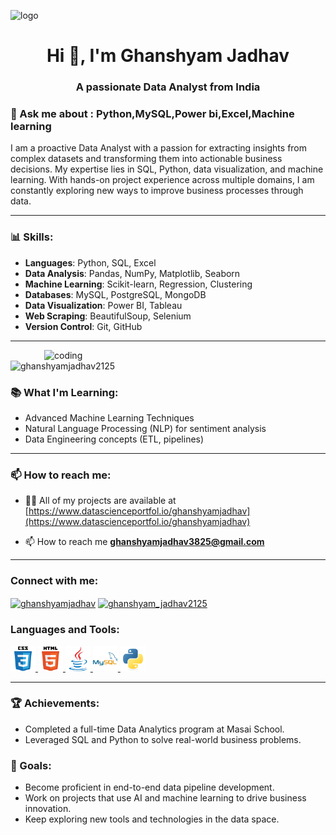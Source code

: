![logo](https://indoanalytica.com/static/images/bannerr.gif)
<h1 align="center">Hi 👋, I'm Ghanshyam Jadhav</h1>
<h3 align="center">A passionate Data Analyst from India</h3>

### 💬 Ask me about : Python,MySQL,Power bi,Excel,Machine learning

I am a proactive Data Analyst with a passion for extracting insights from complex datasets and transforming them into actionable business decisions. My expertise lies in SQL, Python, data visualization, and machine learning. With hands-on project experience across multiple domains, I am constantly exploring new ways to improve business processes through data.

---

### 📊 Skills:
- **Languages**: Python, SQL, Excel
- **Data Analysis**: Pandas, NumPy, Matplotlib, Seaborn
- **Machine Learning**: Scikit-learn, Regression, Clustering
- **Databases**: MySQL, PostgreSQL, MongoDB
- **Data Visualization**: Power BI, Tableau
- **Web Scraping**: BeautifulSoup, Selenium
- **Version Control**: Git, GitHub


---
<img align="right" alt="coding" width="450" src="https://miro.medium.com/v2/resize:fit:1400/0*tD5kEC2JYcKHH0zO.gif">

<p align="left"> <img src="https://komarev.com/ghpvc/?username=ghanshyamjadhav2125&label=Profile%20views&color=0e75b6&style=flat" alt="ghanshyamjadhav2125" /> </p>

### 📚 What I'm Learning:
- Advanced Machine Learning Techniques
- Natural Language Processing (NLP) for sentiment analysis
- Data Engineering concepts (ETL, pipelines)

---  
### 📫 How to reach me:

- 👨‍💻 All of my projects are available at [https://www.datascienceportfol.io/ghanshyamjadhav](https://www.datascienceportfol.io/ghanshyamjadhav)

- 📫 How to reach me **ghanshyamjadhav3825@gmail.com**

---

<h3 align="left">Connect with me:</h3>
<p align="left">
<a href="https://linkedin.com/in/ghanshyamjadhav" target="blank"><img align="center" src="https://raw.githubusercontent.com/rahuldkjain/github-profile-readme-generator/master/src/images/icons/Social/linked-in-alt.svg" alt="ghanshyamjadhav" height="30" width="40" /></a>
<a href="https://instagram.com/ghanshyam_jadhav2125" target="blank"><img align="center" src="https://raw.githubusercontent.com/rahuldkjain/github-profile-readme-generator/master/src/images/icons/Social/instagram.svg" alt="ghanshyam_jadhav2125" height="30" width="40" /></a>
</p>



<h3 align="left">Languages and Tools:</h3>
<p align="left"> <a href="https://www.w3schools.com/css/" target="_blank" rel="noreferrer"> <img src="https://raw.githubusercontent.com/devicons/devicon/master/icons/css3/css3-original-wordmark.svg" alt="css3" width="40" height="40"/> </a> <a href="https://www.w3.org/html/" target="_blank" rel="noreferrer"> <img src="https://raw.githubusercontent.com/devicons/devicon/master/icons/html5/html5-original-wordmark.svg" alt="html5" width="40" height="40"/> </a> <a href="https://www.java.com" target="_blank" rel="noreferrer"> <img src="https://raw.githubusercontent.com/devicons/devicon/master/icons/java/java-original.svg" alt="java" width="40" height="40"/> </a> <a href="https://www.mysql.com/" target="_blank" rel="noreferrer"> <img src="https://raw.githubusercontent.com/devicons/devicon/master/icons/mysql/mysql-original-wordmark.svg" alt="mysql" width="40" height="40"/> </a> <a href="https://www.python.org" target="_blank" rel="noreferrer"> <img src="https://raw.githubusercontent.com/devicons/devicon/master/icons/python/python-original.svg" alt="python" width="40" height="40"/> </a> </p>

---

### 🏆 Achievements:
- Completed a full-time Data Analytics program at Masai School.
- Leveraged SQL and Python to solve real-world business problems.

 ### 🚀 Goals:
- Become proficient in end-to-end data pipeline development.
- Work on projects that use AI and machine learning to drive business innovation.
- Keep exploring new tools and technologies in the data space.
